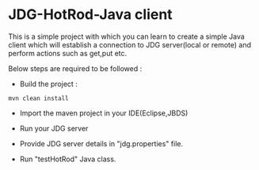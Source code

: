 # JDG-HotRod-Java client

This is a simple project with which you can learn to create a simple Java client which will establish a connection to JDG server(local or remote) and perform actions such as get,put etc.

Below steps are required to be followed :

- Build the project :

~~~
mvn clean install
~~~

- Import the maven project in your IDE(Eclipse,JBDS)

- Run your JDG server

- Provide JDG server details in "jdg.properties" file.

- Run "testHotRod" Java class.

